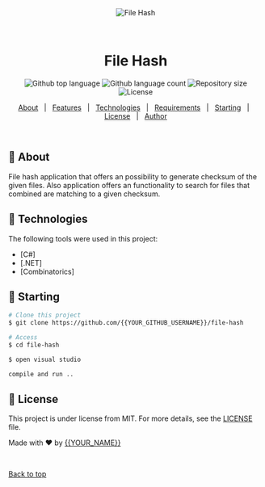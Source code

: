 <div align="center" id="top"> 
  <img src="./.github/app.gif" alt="File Hash" />

  &#xa0;

  <!-- <a href="https://filehash.netlify.app">Demo</a> -->
</div>

<h1 align="center">File Hash</h1>

<p align="center">
  <img alt="Github top language" src="https://img.shields.io/github/languages/top/{{YOUR_GITHUB_USERNAME}}/file-hash?color=56BEB8">

  <img alt="Github language count" src="https://img.shields.io/github/languages/count/{{YOUR_GITHUB_USERNAME}}/file-hash?color=56BEB8">

  <img alt="Repository size" src="https://img.shields.io/github/repo-size/{{YOUR_GITHUB_USERNAME}}/file-hash?color=56BEB8">

  <img alt="License" src="https://img.shields.io/github/license/{{YOUR_GITHUB_USERNAME}}/file-hash?color=56BEB8">

  <!-- <img alt="Github issues" src="https://img.shields.io/github/issues/{{YOUR_GITHUB_USERNAME}}/file-hash?color=56BEB8" /> -->

  <!-- <img alt="Github forks" src="https://img.shields.io/github/forks/{{YOUR_GITHUB_USERNAME}}/file-hash?color=56BEB8" /> -->

  <!-- <img alt="Github stars" src="https://img.shields.io/github/stars/{{YOUR_GITHUB_USERNAME}}/file-hash?color=56BEB8" /> -->
</p>

<!-- Status -->

<!-- <h4 align="center"> 
	🚧  File Hash 🚀 Under construction...  🚧
</h4> 

<hr> -->

<p align="center">
  <a href="#dart-about">About</a> &#xa0; | &#xa0; 
  <a href="#sparkles-features">Features</a> &#xa0; | &#xa0;
  <a href="#rocket-technologies">Technologies</a> &#xa0; | &#xa0;
  <a href="#white_check_mark-requirements">Requirements</a> &#xa0; | &#xa0;
  <a href="#checkered_flag-starting">Starting</a> &#xa0; | &#xa0;
  <a href="#memo-license">License</a> &#xa0; | &#xa0;
  <a href="https://github.com/{{iobradovic}}" target="_blank">Author</a>
</p>

<br>

## :dart: About ##

File hash application that offers an possibility to generate checksum of the given files.
Also application offers an functionality to search for files that combined are matching to a given checksum.

## :rocket: Technologies ##

The following tools were used in this project:

- [C#]
- [.NET]
- [Combinatorics]

## :checkered_flag: Starting ##

```bash
# Clone this project
$ git clone https://github.com/{{YOUR_GITHUB_USERNAME}}/file-hash

# Access
$ cd file-hash

$ open visual studio

compile and run ..
```

## :memo: License ##

This project is under license from MIT. For more details, see the [LICENSE](LICENSE.md) file.


Made with :heart: by <a href="https://github.com/{{YOUR_GITHUB_USERNAME}}" target="_blank">{{YOUR_NAME}}</a>

&#xa0;

<a href="#top">Back to top</a>
